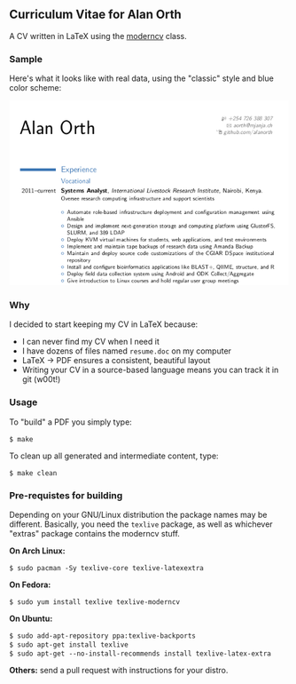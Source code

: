## Curriculum Vitae for Alan Orth
A CV written in LaTeX using the [moderncv](http://www.ctan.org/pkg/moderncv) class.

### Sample
Here's what it looks like with real data, using the "classic" style and blue color scheme:

![Image](/cv_sample.png?raw=true "Sample CV")

### Why
I decided to start keeping my CV in LaTeX because:

* I can never find my CV when I need it
* I have dozens of files named `resume.doc` on my computer
* LaTeX -> PDF ensures a consistent, beautiful layout
* Writing your CV in a source-based language means you can track it in git (w00t!)

### Usage
To "build" a PDF you simply type:

    $ make

To clean up all generated and intermediate content, type:

    $ make clean

### Pre-requistes for building
Depending on your GNU/Linux distribution the package names may be different. Basically, you need the `texlive` package, as well as whichever "extras" package contains the moderncv stuff.

__On Arch Linux:__

    $ sudo pacman -Sy texlive-core texlive-latexextra

__On Fedora:__

    $ sudo yum install texlive texlive-moderncv

__On Ubuntu:__

    $ sudo add-apt-repository ppa:texlive-backports
    $ sudo apt-get install texlive
    $ sudo apt-get --no-install-recommends install texlive-latex-extra

__Others:__ send a pull request with instructions for your distro.
